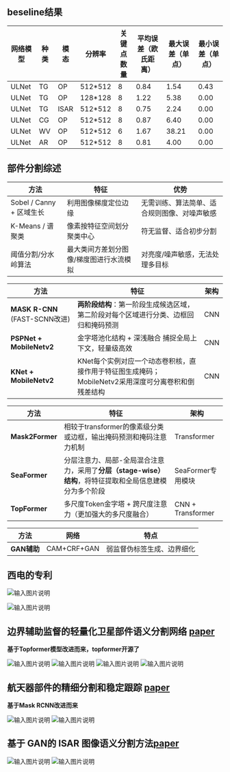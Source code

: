 ## beseline结果
|网络模型| 种 类|模 态|分辨率  |关键点数量|平均误差（欧氏距离）|最大误差（单点）|最小误差（单点）|
|--|--|--|--|--|--|--|--|
|ULNet| TG |OP|512*512  | 8|0.84|1.54|0.43|
|ULNet| TG |OP|128*128  | 8|1.22|5.38|0.00|
|ULNet| TG |ISAR|512*512   | 8|0.75|2.24|0.00|
|ULNet| CG |OP|512*512   | 8|0.87|6.40|0.00|
|ULNet| WV |OP|512*512   | 6|1.67|38.21|0.00|
|ULNet| AR |OP|512*512   | 8|0.81|4.00|0.00|


## 部件分割综述

|方法  |特征  |优势|
|--|--|--|
|Sobel / Canny + 区域生长  |利用图像梯度定位边缘 |无需训练、算法简单、适合规则图像、对噪声敏感|
|K-Means / 谱聚类  |像素按特征空间划分聚类中心|符无监督、适合初步分割|
|阈值分割/分水岭算法  |最大类间方差划分图像/梯度图进行水流模拟 |对亮度/噪声敏感，无法处理多目标|

|方法  |特征  |架构|
|--|--|--|
|  **MASK R-CNN** (FAST-SCNN改进)|**两阶段结构**：第一阶段生成候选区域，第二阶段对每个区域进行分类、边框回归和掩码预测  |CNN|
|**PSPNet + MobileNetv2**  | 金字塔池化结构 + 深浅融合 捕捉全局上下文，轻量级高效 |CNN|
| **KNet + MobileNetv2** |KNet每个实例对应一个动态卷积核，直接作用于特征图生成掩码；MobileNetv2采用深度可分离卷积和倒残差结构  |CNN|

|方法  |特征  |架构|
|--|--|--|
|**Mask2Former**|相较于transformer的像素级分类或边框，输出掩码预测和掩码注意力机制|Transformer
|**SeaFormer**|分层注意力、局部-全局混合注意力，采用了**分层（stage-wise）结构**，将特征提取和全局信息建模分为多个阶段|SeaFormer专用模块
|**TopFormer**|多尺度Token金字塔 + 跨尺度注意力（更加强大的多尺度融合）|CNN + Transformer

|方法  |网络  |特点|
|--|--|--|
|**GAN辅助**  |CAM+CRF+GAN |弱监督伪标签生成、边界细化|


## 西电的专利


![输入图片说明](/2025/imgs/2025.6.11/9vJc3ZzAnrvuBpNP.png)

![输入图片说明](/2025/imgs/2025.6.11/yN7Iq69lEYzyelR0.png)


## 边界辅助监督的轻量化卫星部件语义分割网络   [paper](https://journal01.magtech.org.cn/Jwk3_kjkzjs/CN/10.3969/j.issn.1674%EE%80%911579.2024.02.008)

**基于Topformer模型改进而来，topformer开源了**

![输入图片说明](/2025/imgs/2025.6.11/EsgfaIYXQsliDk41.png)
![输入图片说明](/2025/imgs/2025.6.11/bcY2ZLVjVtwbezci.png)
![输入图片说明](/2025/imgs/2025.6.11/9CuUK87MGkz3uiyI.png)
![输入图片说明](/2025/imgs/2025.6.11/Aci3yrifrdVk64If.png)

## 航天器部件的精细分割和稳定跟踪 [paper](https://ope.lightpublishing.cn/zh/article/doi/10.37188/OPE.20233122.3383/?viewType=HTML)
**基于Mask RCNN改进而来**

![输入图片说明](/2025/imgs/2025.6.11/oPOc86pwWT1Dumep.png)
![输入图片说明](/2025/imgs/2025.6.11/y5bA23OAB1hQZa7l.png)

## 基于 GAN的 ISAR 图像语义分割方法[paper](https://oss.wanfangdata.com.cn/Catalog/List?fileId=perio_ldkxyjs202105002&transaction=%7B%22id%22:null,%22transferOutAccountsStatus%22:null,%22transaction%22:%7B%22id%22:%221930605706482933760%22,%22status%22:1,%22createDateTime%22:null,%22payDateTime%22:1749127244002,%22authToken%22:%22TGT-7699414-qvnJxTU5RdCsXOSseczBpZIQUaZqg9poCCuuDkIG4LziUSlE9z-auth-iploginservice-c554b544c-gn7fg%22,%22user%22:%7B%22accountType%22:%22Group%22,%22key%22:%22zjgydxtsg%22%7D,%22transferIn%22:%7B%22accountType%22:%22Income%22,%22key%22:%22PeriodicalFulltext%22%7D,%22transferOut%22:%7B%22GTimeLimit.zjgydxtsg%22:3.0%7D,%22turnover%22:3.0,%22orderTurnover%22:3.0,%22productDetail%22:%22perio_ldkxyjs202105002%22,%22productTitle%22:null,%22userIP%22:%22115.233.205.177%22,%22organName%22:null,%22memo%22:null,%22orderUser%22:%22zjgydxtsg%22,%22orderChannel%22:%22pc%22,%22payTag%22:%22%22,%22webTransactionRequest%22:null,%22signature%22:%22V5U68qh/sG2xPdQov1G72SBHd6ayABOI5Cj7IQVeCJnWtezbHy1O8ET6VSD4FzvH3IpHAhnwqa5y%5CnZl5nauBR2FfYeV8JWmK8BFFIQso8ARnQ1ba8GlY%2bybrdyYApKIK0tah%2bLXGc63dPwcz0M3XVZK7U%5CnReMGg3sLtjM3AQbjb%2bI=%22%7D,%22isCache%22:false%7D)

![输入图片说明](/2025/imgs/2025.6.11/xAzMXWlXF1tjJ1m6.png)
![输入图片说明](/2025/imgs/2025.6.11/5K9NkWGRJrwcJnpA.png)
<!--stackedit_data:
eyJoaXN0b3J5IjpbNDQwMDk1MzY0LC0xNjg2NDE4MjQ0LDYzNT
A2MDI1NywtOTQwMjcwNDA5LDIyNjM3MTE5MywtMjA3NTIwMDE3
OSw4OTMwMTgyODEsLTE4Mjc3OTU4ODQsMTY3NzQ2NDI5NiwxOT
I0NDkyMDAyLC01NzcwMzU1NDIsMTg0ODM4ODAxNCwtNjMwNzY5
NjksNTYyNjMwNzUsNjQ5MjAwNDM1LC0yMDIzNDUzNDM3LDEwMj
c1ODY4OTUsMTUxMzM0NDM5NywxOTc3OTczNDc4LC0xMTMxNTI3
OF19
-->

